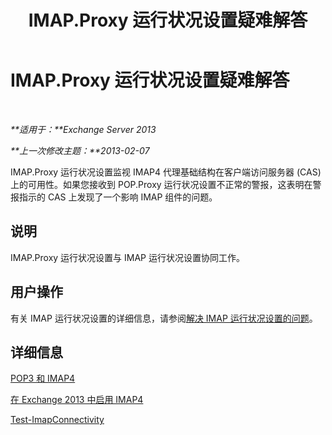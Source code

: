 ﻿---
title: IMAP.Proxy 运行状况设置疑难解答
TOCTitle: IMAP.Proxy 运行状况设置疑难解答
ms:assetid: 0edbfa5f-34cd-4bbd-ba23-c2b7d84762f8
ms:mtpsurl: https://technet.microsoft.com/zh-cn/library/ms.exch.scom.imap.proxy(v=EXCHG.150)
ms:contentKeyID: 53275688
ms.date: 10/08/2015
mtps_version: v=EXCHG.150
ms.translationtype: HT
---

# IMAP.Proxy 运行状况设置疑难解答

 

_**适用于：**Exchange Server 2013_

_**上一次修改主题：**2013-02-07_

IMAP.Proxy 运行状况设置监视 IMAP4 代理基础结构在客户端访问服务器 (CAS) 上的可用性。如果您接收到 POP.Proxy 运行状况设置不正常的警报，这表明在警报指示的 CAS 上发现了一个影响 IMAP 组件的问题。

## 说明

IMAP.Proxy 运行状况设置与 IMAP 运行状况设置协同工作。

## 用户操作

有关 IMAP 运行状况设置的详细信息，请参阅[解决 IMAP 运行状况设置的问题](troubleshooting-imap-health-set.md)。

## 详细信息

[POP3 和 IMAP4](https://technet.microsoft.com/zh-cn/library/jj657728\(v=exchg.150\))

[在 Exchange 2013 中启用 IMAP4](https://technet.microsoft.com/zh-cn/library/bb124489\(v=exchg.150\))

[Test-ImapConnectivity](https://technet.microsoft.com/zh-cn/library/bb738126\(v=exchg.150\))

